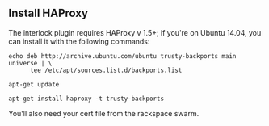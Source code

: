 ## Install HAProxy

The interlock plugin requires HAProxy v 1.5+; if you're on Ubuntu 14.04, you can install it with the following commands:

```
echo deb http://archive.ubuntu.com/ubuntu trusty-backports main universe | \
      tee /etc/apt/sources.list.d/backports.list

apt-get update

apt-get install haproxy -t trusty-backports
```

You'll also need your cert file from the rackspace swarm.
